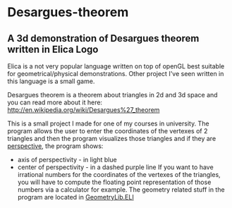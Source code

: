 # Desargues-theorem
A 3d demonstration of Desargues theorem written in Elica Logo
-------------------------------------------------------------
Elica is a not very popular language written on top of openGL best suitable for geometrical/physical demonstrations. Other project I've seen written in this language is a small game.

Desargues theorem is a theorem about triangles in 2d and 3d space and you can read more about it here: http://en.wikipedia.org/wiki/Desargues%27_theorem

This is a small project I made for one of my courses in university. The program allows the user to enter the coordinates of the vertexes of 2 triangles and then the program visualizes those triangles and if they are [perspective](http://en.wikipedia.org/wiki/Desargues'_theorem), the program shows:
 - axis of perspectivity - in light blue
 - center of perspectivity - in a dashed purple line
If you want to have irrational numbers for the coordinates of the vertexes of the triangles, you will have to compute the floating point representation of those numbers via a calculator for example. The geometry related stuff in the program are located in [GeometryLib.ELI](https://github.com/martin-angelov1992/desargues-theorem/blob/master/GeometryLib.ELI)
